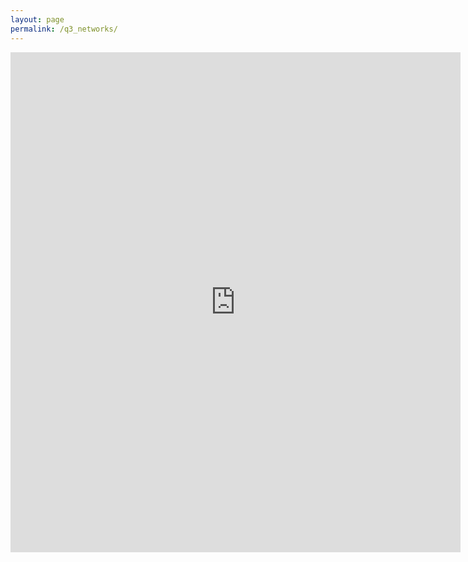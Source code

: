 ```yaml
---
layout: page
permalink: /q3_networks/
---
```

<iframe src="https://docs.google.com/forms/d/e/1FAIpQLSdzodxskdSGz8eNLVaQMSKUTWpH45vy96L3qxKoYsNeLl0Ejg/viewform?embedded=true" width="720" height="800" frameborder="0" marginheight="0" marginwidth="0">Wird geladen...</iframe>
